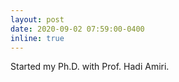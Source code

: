```yaml
---
layout: post
date: 2020-09-02 07:59:00-0400
inline: true
---
```


Started my Ph.D. with Prof. Hadi Amiri.
